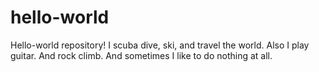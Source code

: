 # hello-world
Hello-world repository! 
I scuba dive, ski, and travel the world. Also I play guitar. And rock climb. And sometimes I like to do nothing at all. 
